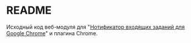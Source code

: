 # README #

Исходный код веб-модуля для "[Нотификатор входящих заданий для Google Chrome](http://club.directum.ru/post/Notifikator-vkhodjashhikh-zadanijj-dlja-Google-Chrome.aspx)"
и плагина Chrome.
